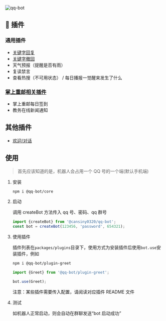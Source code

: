 ![qq-bot](https://socialify.git.ci/Cansiny0320/qq-bot/image?description=1&font=Inter&forks=1&issues=1&logo=https%3A%2F%2Fcansiny.oss-cn-shanghai.aliyuncs.com%2Fimages%2FY9G0Wv0jRY.png&name=1&owner=1&pattern=Plus&pulls=1&stargazers=1&theme=Light)

## 🎉 插件

### 通用插件

- [关键字回复](packages/plugins/replyKeyword/README.md)
- [关键字撤回](packages/plugins/recallKeyword/README.md)
- 天气预报（提醒是否有雨）
- 复读禁言
- 查看热搜（不可用状态） / 每日播报一觉醒来发生了什么

### [掌上重邮相关插件](packages/plugins/handle-cqupt/README.md)

- 掌上重邮每日签到
- 教务在线新闻通知

## 其他插件

- [欢迎/对话](packages/plugins/greet/README.md)

## 使用

> 首先应该知道的是，机器人会占用一个 QQ 号的一个端(默认手机端)

1. 安装

   ```bash
   npm i @qq-bot/core
   ```

2. 启动

   调用 createBot 方法传入 qq 号、密码、qq 群号

   ```typescript
   import {createBot} from '@cansiny0320/qq-bot';
   const bot = createBot(123456, 'password', 654321);
   ```

3. 使用插件

   插件列表在`packages/plugins`目录下，使用方式为安装插件后使用`bot.use`安装插件，例如

   ```bash
   npm i @qq-bot/plugin-greet
   ```

   ```ts
   import {Greet} from '@qq-bot/plugin-greet';

   bot.use(Greet);
   ```

   注意：某些插件需要传入配置，请阅读对应插件 README 文件

4. 测试

   如机器人正常启动，则会自动在群聊发送“bot 启动成功”
